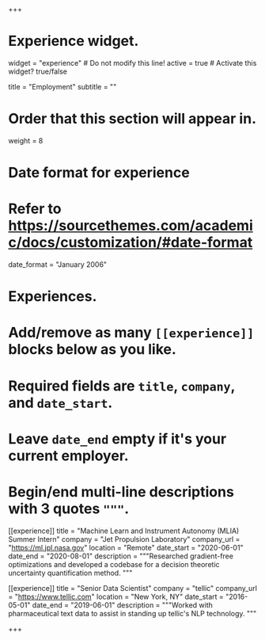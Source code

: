 +++
# Experience widget.
widget = "experience"  # Do not modify this line!
active = true  # Activate this widget? true/false

title = "Employment"
subtitle = ""

# Order that this section will appear in.
weight = 8

# Date format for experience
#   Refer to https://sourcethemes.com/academic/docs/customization/#date-format
date_format = "January 2006"

# Experiences.
#   Add/remove as many `[[experience]]` blocks below as you like.
#   Required fields are `title`, `company`, and `date_start`.
#   Leave `date_end` empty if it's your current employer.
#   Begin/end multi-line descriptions with 3 quotes `"""`.

[[experience]]
  title = "Machine Learn and Instrument Autonomy (MLIA) Summer Intern"
  company = "Jet Propulsion Laboratory"
  company_url = "https://ml.jpl.nasa.gov"
  location = "Remote"
  date_start = "2020-06-01"
  date_end = "2020-08-01"
  description = """Researched gradient-free optimizations and developed a codebase for a decision theoretic uncertainty quantification method. """

[[experience]]
  title = "Senior Data Scientist"
  company = "tellic"
  company_url = "https://www.tellic.com"
  location = "New York, NY"
  date_start = "2016-05-01"
  date_end = "2019-06-01"
  description = """Worked with pharmaceutical text data to assist in standing up tellic's NLP technology. """

+++
